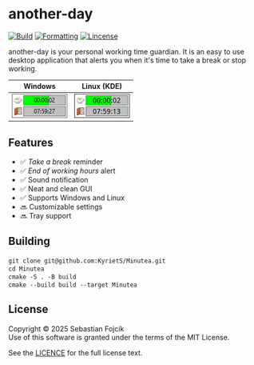 # another-day
[![Build](https://github.com/KyrietS/another-day/actions/workflows/build.yml/badge.svg)](https://github.com/KyrietS/another-day/actions/workflows/build.yml)
[![Formatting](https://github.com/KyrietS/another-day/actions/workflows/formatting.yml/badge.svg)](https://github.com/KyrietS/another-day/actions/workflows/formatting.yml)
[![Lincense](https://img.shields.io/github/license/KyrietS/another-day)](LICENSE)

another-day is your personal working time guardian. It is an easy to use desktop application that alerts you when it's time to take a break or stop working.

|Windows|Linux (KDE)|
|---|---|
|![gui windows](docs/gui-windows.png)|![gui kde](docs/gui-kde.png)|

## Features

- ✅ *Take a break* reminder
- ✅ *End of working hours* alert
- ✅ Sound notification
- ✅ Neat and clean GUI
- ✅ Supports Windows and Linux
- 🔜 Customizable settings
- 🔜 Tray support

## Building
```
git clone git@github.com:KyrietS/Minutea.git
cd Minutea
cmake -S . -B build
cmake --build build --target Minutea
```

## License

Copyright © 2025 Sebastian Fojcik \
Use of this software is granted under the terms of the MIT License.

See the [LICENCE](LICENSE) for the full license text.
